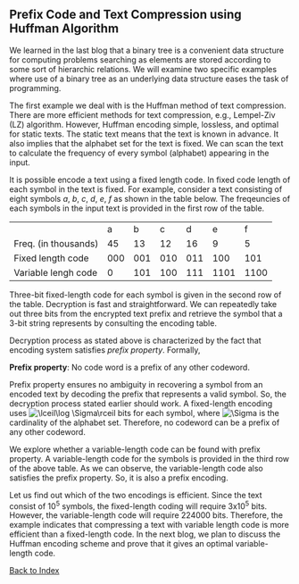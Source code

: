 ## Prefix Code and Text Compression using Huffman Algorithm

We learned in the last blog that a binary tree is a convenient data structure
for computing problems searching as elements are stored according to some 
sort of hierarchic relations. We will examine two specific examples where 
use of a binary tree as an underlying data structure eases the task of 
programming. 

The first example we deal with is the Huffman method of text compression. There
are more efficient methods for text compression, e.g., Lempel-Ziv (LZ)
algorithm. However, Huffman encoding simple, lossless, and optimal for 
static texts. The static text means that the text is known in advance. It also
implies that the alphabet set for the text is fixed. We can scan the text
to calculate the frequency of every symbol (alphabet) appearing in the input. 

It is possible encode a text using a fixed length code. In fixed code length
of each symbol in the text is fixed. For example, consider a text consisting
of eight symbols <i>a</i>, <i>b</i>, <i>c</i>, <i>d</i>, <i>e</i>, <i>f</i>
as shown in the table below. The freqeuncies of each symbols in the input 
text is provided in the first row of the table.  
	
<div  align="center">

<table>
  <tr>
    <td></td><td>a</td><td>b</td><td>c</td><td>d</td><td>e</td><td>f</td>
    </tr>
    <tr><td> Freq. (in thousands)</td><td> 45 </td><td> 13 </td><td> 12</td><td>  16 </td><td>9  </td><td> 5 </td>
    </tr>
    <tr><td> Fixed length code </td><td> 000 </td><td> 001</td><td> 010</td><td> 011</td><td>100 </td><td>101</td>
    </tr><tr>
<td>Variable lengh code </td><td> 0 </td><td> 101</td><td> 100 </td><td>111 </td><td>1101  </td><td>  1100</td>
  </tr>
</table>

</div>          

Three-bit fixed-length code for each symbol is given in the second row of
the table. Decryption is fast and 
straightforward. We can repeatedly take out three bits from the encrypted
text prefix and retrieve the symbol that a 3-bit string represents by consulting 
the encoding table. 

Decryption process as stated above is characterized by the fact that 
encoding system satisfies <i>prefix property</i>. Formally, 

<strong >Prefix property</strong>: No code word is a prefix of any other codeword.  

Prefix property ensures no ambiguity in recovering a symbol 
from an encoded text by decoding the prefix that represents a valid symbol. 
So, the decryption process stated earlier should work. A fixed-length encoding uses <img src="https://latex.codecogs.com/svg.image?\lceil\log&space;\Sigma\rceil" title="\lceil\log \Sigma\rceil" /> bits for
each symbol, where <img src="https://latex.codecogs.com/svg.image?\Sigma" title="\Sigma" /> is the cardinality of the alphabet set. Therefore, no codeword
can be a prefix of any other codeword.

We explore whether a variable-length code can be found 
with prefix property. A variable-length code for the symbols is provided in
the third row of the above table. As we can observe, the variable-length 
code also satisfies the prefix property. So, it is also a prefix encoding.

Let us find out which of the two encodings is efficient. Since the text consist of
10<sup>5</sup> symbols, the fixed-length coding will require 3x10<sup>5</sup>
bits. However, the variable-length code will require 224000 bits. Therefore, the example indicates that
compressing a text with variable length code is more efficient than a fixed-length code. In the next blog, we plan to discuss the Huffman
encoding scheme and prove that it gives an optimal variable-length code.

[Back to Index](../index.md)
